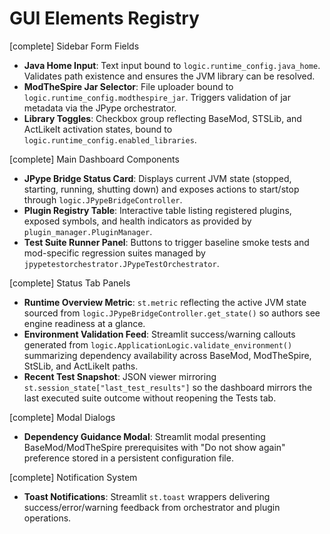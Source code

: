 # GUI Elements Registry

[complete] Sidebar Form Fields
- **Java Home Input**: Text input bound to `logic.runtime_config.java_home`. Validates path existence and ensures the JVM library can be resolved.
- **ModTheSpire Jar Selector**: File uploader bound to `logic.runtime_config.modthespire_jar`. Triggers validation of jar metadata via the JPype orchestrator.
- **Library Toggles**: Checkbox group reflecting BaseMod, STSLib, and ActLikeIt activation states, bound to `logic.runtime_config.enabled_libraries`.

[complete] Main Dashboard Components
- **JPype Bridge Status Card**: Displays current JVM state (stopped, starting, running, shutting down) and exposes actions to start/stop through `logic.JPypeBridgeController`.
- **Plugin Registry Table**: Interactive table listing registered plugins, exposed symbols, and health indicators as provided by `plugin_manager.PluginManager`.
- **Test Suite Runner Panel**: Buttons to trigger baseline smoke tests and mod-specific regression suites managed by `jpypetestorchestrator.JPypeTestOrchestrator`.

[complete] Status Tab Panels
- **Runtime Overview Metric**: `st.metric` reflecting the active JVM state sourced from `logic.JPypeBridgeController.get_state()` so authors see engine readiness at a glance.
- **Environment Validation Feed**: Streamlit success/warning callouts generated from `logic.ApplicationLogic.validate_environment()` summarizing dependency availability across BaseMod, ModTheSpire, StSLib, and ActLikeIt paths.
- **Recent Test Snapshot**: JSON viewer mirroring `st.session_state["last_test_results"]` so the dashboard mirrors the last executed suite outcome without reopening the Tests tab.

[complete] Modal Dialogs
- **Dependency Guidance Modal**: Streamlit modal presenting BaseMod/ModTheSpire prerequisites with "Do not show again" preference stored in a persistent configuration file.

[complete] Notification System
- **Toast Notifications**: Streamlit `st.toast` wrappers delivering success/error/warning feedback from orchestrator and plugin operations.
